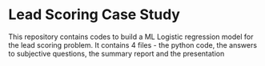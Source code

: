 # Lead Scoring Case Study

This repository contains codes to build a ML Logistic regression model for the lead scoring problem. It contains 4 files - the python code, the answers to subjective questions, the summary report and the presentation
